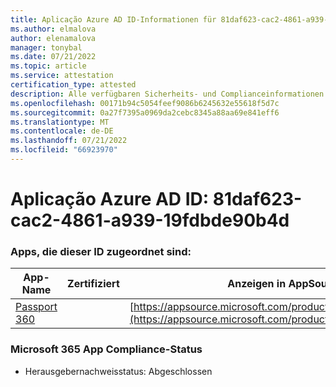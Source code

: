 ```yaml
---
title: Aplicação Azure AD ID-Informationen für 81daf623-cac2-4861-a939-19fdbde90b4d
ms.author: elmalova
author: elenamalova
manager: tonybal
ms.date: 07/21/2022
ms.topic: article
ms.service: attestation
certification_type: attested
description: Alle verfügbaren Sicherheits- und Complianceinformationen für 81daf623-cac2-4861-a939-19fdbde90b4d.
ms.openlocfilehash: 00171b94c5054feef9086b6245632e55618f5d7c
ms.sourcegitcommit: 0a27f7395a0969da2cebc8345a88aa69e841eff6
ms.translationtype: MT
ms.contentlocale: de-DE
ms.lasthandoff: 07/21/2022
ms.locfileid: "66923970"
---
```

# <a name="azure-app-id-81daf623-cac2-4861-a939-19fdbde90b4d"></a>Aplicação Azure AD ID: 81daf623-cac2-4861-a939-19fdbde90b4d


### <a name="apps-associated-with-this-id"></a>Apps, die dieser ID zugeordnet sind:
| **App-Name** | **Zertifiziert** | **Anzeigen in AppSource** |
|--------------|---------------|-----------------------|
| [Passport 360](../forward/WA200004322.md) |  | [https://appsource.microsoft.com/product/office/WA200004322](https://appsource.microsoft.com/product/office/WA200004322) |

### <a name="microsoft-365-app-compliance-status"></a>Microsoft 365 App Compliance-Status
- Herausgebernachweisstatus: Abgeschlossen
